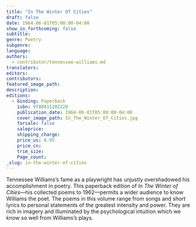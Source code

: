 ```yaml
---
title: "In The Winter Of Cities"
draft: false
date: 1964-06-01T05:00:00-04:00
show_in_forthcoming: false
subtitle:
genre: Poetry
subgenre:
language:
authors:
  - contributor/tennessee-williams.md
translators:
editors:
contributors:
featured_image_path:
description:
editions:
  - binding: Paperback
    isbn: 9780811202220
    publication_date: 1964-06-01T05:00:00-04:00
    cover_image_path: In_The_Winter_Of_Cities.jpg
    forsale: false
    saleprice:
    shipping_charge:
    price_us: 8.95
    price_cn:
    trim_size:
    Page_count:
_slug: in-the-winter-of-cities
---
```


Tennessee Williams’s fame as a playwright has unjustly overshadowed his accomplishment in poetry. This paperback edition of _In The Winter of Cities_––his collected poems to 1962––permits a wider audience to know Williams the poet. The poems in this volume range from songs and short lyrics to personal statements of the greatest intensity and power. They are rich in imagery and illuminated by the psychological intuition which we know so well from Williams’s plays.

